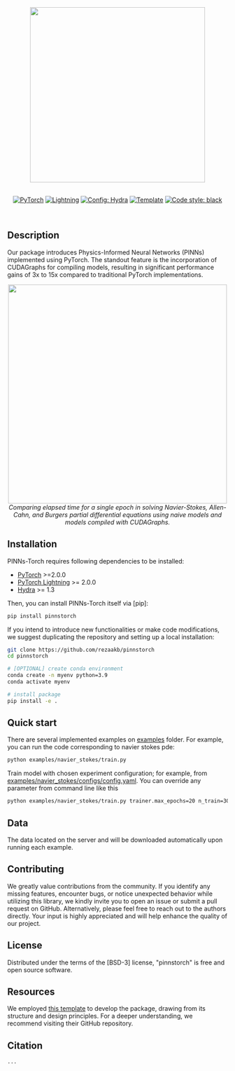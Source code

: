 <div align="center">

<img src="http://drive.google.com/uc?export=view&id=18OEs1wMiVqpxRTEudW-FzXwJelsx5eHm" width="400">
</br>
</br>

<a href="https://pytorch.org/get-started/locally/"><img alt="PyTorch" src="https://img.shields.io/badge/PyTorch-ee4c2c?logo=pytorch&logoColor=white"></a>
<a href="https://pytorchlightning.ai/"><img alt="Lightning" src="https://img.shields.io/badge/-Lightning-792ee5?logo=pytorchlightning&logoColor=white"></a>
<a href="https://hydra.cc/"><img alt="Config: Hydra" src="https://img.shields.io/badge/Config-Hydra-89b8cd"></a>
<a href="https://github.com/ashleve/lightning-hydra-template"><img alt="Template" src="https://img.shields.io/badge/-Lightning--Hydra--Template-017F2F?style=flat&logo=github&labelColor=gray"></a>
[![Code style: black](https://img.shields.io/badge/code%20style-black-000000.svg)](https://github.com/psf/black)

<br>

</div>

## Description

Our package introduces Physics-Informed Neural Networks (PINNs) implemented using PyTorch. The standout feature is the incorporation of CUDAGraphs for compiling models, resulting in significant performance gains of 3x to 15x compared to traditional PyTorch implementations.

<div align="center">
<img src="http://drive.google.com/uc?export=view&id=1qbDpnSZiDRm5CQKjAUkNsfYcDqLEShQA" width="500">
</br>
<em>Comparing elapsed time for a single epoch in solving Navier-Stokes, Allen-Cahn, and Burgers partial differential equations using naive models and models compiled with CUDAGraphs. </em>
</div>

## Installation

PINNs-Torch requires following dependencies to be installed:

- [PyTorch](https://pytorch.org) >=2.0.0
- [PyTorch Lightning](https://lightning.ai/) >= 2.0.0
- [Hydra](https://hydra.cc/docs/intro/) >= 1.3

Then, you can install PINNs-Torch itself via \[pip\]:

```bash
pip install pinnstorch
```

If you intend to introduce new functionalities or make code modifications, we suggest duplicating the repository and setting up a local installation:

```bash
git clone https://github.com/rezaakb/pinnstorch
cd pinnstorch

# [OPTIONAL] create conda environment
conda create -n myenv python=3.9
conda activate myenv

# install package
pip install -e .
```

## Quick start

There are several implemented examples on [examples](examples) folder. For example, you can run the code corresponding to navier stokes pde:

```bash
python examples/navier_stokes/train.py
```

Train model with chosen experiment configuration; for example, from [examples/navier_stokes/configs/config.yaml](examples/navier_stokes/configs/config.yaml). You can override any parameter from command line like this

```bash
python examples/navier_stokes/train.py trainer.max_epochs=20 n_train=3000
```

## Data

The data located on the server and will be downloaded automatically upon running each example.

## Contributing

We greatly value contributions from the community. If you identify any missing features, encounter bugs, or notice unexpected behavior while utilizing this library, we kindly invite you to open an issue or submit a pull request on GitHub. Alternatively, please feel free to reach out to the authors directly. Your input is highly appreciated and will help enhance the quality of our project.

## License

Distributed under the terms of the \[BSD-3\] license, "pinnstorch" is free and open source software.

## Resources

We employed [this template](https://github.com/ashleve/lightning-hydra-template) to develop the package, drawing from its structure and design principles. For a deeper understanding, we recommend visiting their GitHub repository.

## Citation

```
...
```
